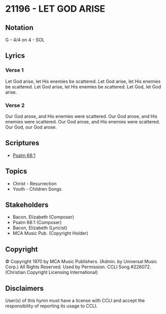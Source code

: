 # 21196 - LET GOD ARISE

## Notation

G - 4/4 on 4 - SOL

## Lyrics

### Verse 1

Let God arise, let His enemies be scattered. Let God arise, let His enemies be scattered. Let God arise, let His enemies be scattered. Let God, let God arise.

### Verse 2

Our God arose, and His enemies were scattered. Our God arose, and His enemies were scattered. Our God arose, and His enemies were scattered. Our God, our God arose.


## Scriptures

- [Psalm 68:1](https://www.biblegateway.com/passage/?search=Psalm%2068%3A1)

## Topics

- Christ - Resurrection
- Youth - Children Songs

## Stakeholders

- Bacon, Elizabeth (Composer)
- Psalm 68:1 (Composer)
- Bacon, Elizabeth (Lyricist)
- MCA Music Pub. (Copyright Holder)

## Copyright

© Copyright 1970 by MCA Music Publishers. (Admin. by Universal Music Corp.) All Rights Reserved. Used by Permission. CCLI Song #226072.
(Christian Copyright Licensing International)

## Disclaimers

User(s) of this hymn must have a license with CCLI and accept the responsibility of reporting its usage to CCLI.

